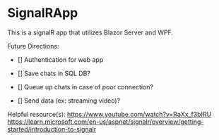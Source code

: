 # SignalRApp


This is a signalR app that utilizes Blazor Server and WPF.



Future Directions:
* [] Authentication for web app

* []  Save chats in SQL DB?

* [] Queue up chats in case of poor connection?

* [] Send data (ex: streaming video)?


Helpful resource(s):
https://www.youtube.com/watch?v=RaXx_f3bIRU
https://learn.microsoft.com/en-us/aspnet/signalr/overview/getting-started/introduction-to-signalr